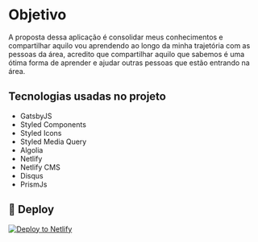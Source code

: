 # Objetivo
A proposta dessa aplicação é consolidar meus conhecimentos e compartilhar aquilo vou aprendendo ao longo da minha trajetória com as pessoas da área, acredito que compartilhar aquilo que sabemos é uma ótima forma de aprender e ajudar outras pessoas que estão entrando na área.

## Tecnologias usadas no projeto

- GatsbyJS
- Styled Components
- Styled Icons
- Styled Media Query
- Algolia
- Netlify
- Netlify CMS
- Disqus
- PrismJs

## 💫 Deploy

[![Deploy to Netlify](https://www.netlify.com/img/deploy/button.svg)](https://app.netlify.com/start/deploy?repository=https://github.com/gatsbyjs/gatsby-starter-default)
